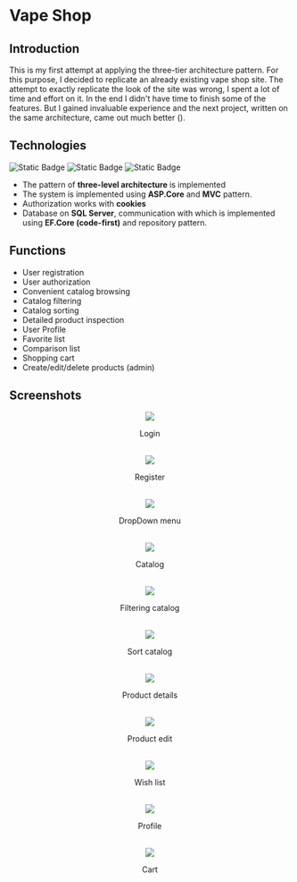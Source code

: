 # Vape Shop

## Introduction
This is my first attempt at applying the three-tier architecture pattern. For this purpose, I decided to replicate an already existing vape shop site. The attempt to exactly replicate the look of the site was wrong, I spent a lot of time and effort on it. In the end I didn't have time to finish some of the features.
But I gained invaluable experience and the next project, written on the same architecture, came out much better ().

## Technologies
![Static Badge](https://img.shields.io/badge/ASP.NET-badge?style=for-the-badge&logo=.net&color=%23292929)
![Static Badge](https://img.shields.io/badge/EF.Core-badge?style=for-the-badge&logo=db&color=%23292929)
![Static Badge](https://img.shields.io/badge/SQL-badge?style=for-the-badge&logo=sql%20server&color=%23292929)


- The pattern of **three-level architecture** is implemented
- The system is implemented using **ASP.Core** and **MVC** pattern.
- Authorization works with **cookies**
- Database on **SQL Server**, communication with which is implemented using **EF.Core (code-first)** and repository pattern.

## Functions
- User registration
- User authorization
- Convenient catalog browsing
- Catalog filtering
- Catalog sorting
- Detailed product inspection
- User Profile
- Favorite list
- Comparison list
- Shopping cart
- Create/edit/delete products (admin)

## Screenshots
<div align="center">
  <img src="/VapeShop.Domain/Screenshots/Login.png"/>
  <p>Login</p>
  <br/>
</div>
<div align="center">
  <img src="/VapeShop.Domain/Screenshots/Register.png"/>
  <p>Register</p>
  <br/>
</div>
<div align="center">
  <img src="/VapeShop.Domain/Screenshots/DropDownMenu.png"/>
  <p>DropDown menu</p>
  <br/>
</div>
<div align="center">
  <img src="/VapeShop.Domain/Screenshots/Catalog.png"/>
  <p>Catalog</p>
  <br/>
</div>
<div align="center">
  <img src="/VapeShop.Domain/Screenshots/FilteringCatalog.png"/>
  <p>Filtering catalog</p>
  <br/>
</div>
<div align="center">
  <img src="/VapeShop.Domain/Screenshots/SortCatalog.png"/>
  <p>Sort catalog</p>
  <br/>
</div>
<div align="center">
  <img src="/VapeShop.Domain/Screenshots/ProductDetails.png"/>
  <p>Product details</p>
  <br/>
</div>
<div align="center">
  <img src="/VapeShop.Domain/Screenshots/ProductEdit.png"/>
  <p>Product edit</p>
  <br/>
</div>
<div align="center">
  <img src="/VapeShop.Domain/Screenshots/WishList.png"/>
  <p>Wish list</p>
  <br/>
</div>
<div align="center">
  <img src="/VapeShop.Domain/Screenshots/Profile.png"/>
  <p>Profile</p>
  <br/>
</div>
<div align="center">
  <img src="/VapeShop.Domain/Screenshots/Cart.png"/>
  <p>Cart</p>
  <br/>
</div>


